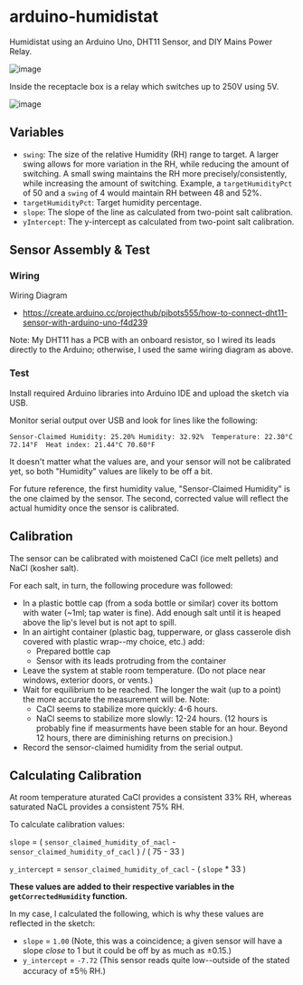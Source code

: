 # arduino-humidistat

Humidistat using an Arduino Uno, DHT11 Sensor, and DIY Mains Power Relay.

![image](https://user-images.githubusercontent.com/479475/151743879-ba64dd4a-8a8c-4eb3-91bb-fc9042de080a.png)

Inside the receptacle box is a relay which switches up to 250V using 5V.

![image](https://user-images.githubusercontent.com/479475/151744395-a54d7fb8-01b9-43ac-b317-42628f5c804f.png)

## Variables

* `swing`: The size of the relative Humidity (RH) range to target. A larger swing allows for more variation in the RH, while reducing the amount of switching. A small swing maintains the RH more precisely/consistently, while increasing the amount of switching. Example, a `targetHumidityPct` of 50 and a `swing` of 4 would maintain RH between 48 and 52%.
* `targetHumidityPct`: Target humidity percentage.
* `slope`: The slope of the line as calculated from two-point salt calibration.
* `yIntercept`: The y-intercept as calculated from two-point salt calibration.

## Sensor Assembly & Test

### Wiring

Wiring Diagram

* https://create.arduino.cc/projecthub/pibots555/how-to-connect-dht11-sensor-with-arduino-uno-f4d239

Note: My DHT11 has a PCB with an onboard resistor, so I wired its leads directly to the Arduino; otherwise, I used the same wiring diagram as above.

### Test

Install required Arduino libraries into Arduino IDE and upload the sketch via USB.

Monitor serial output over USB and look for lines like the following:

`Sensor-Claimed Humidity: 25.20% Humidity: 32.92%  Temperature: 22.30°C 72.14°F  Heat index: 21.44°C 70.60°F`

It doesn't matter what the values are, and your sensor will not be calibrated yet, so both "Humidity" values are likely to be off a bit.

For future reference, the first humidity value, "Sensor-Claimed Humidity" is the one claimed by the sensor. The second, corrected value will reflect the actual humidity once the sensor is calibrated.

## Calibration

The sensor can be calibrated with moistened CaCl (ice melt pellets) and NaCl (kosher salt).

For each salt, in turn, the following procedure was followed:

* In a plastic bottle cap (from a soda bottle or similar) cover its bottom with water (~1ml; tap water is fine). Add enough salt until it is heaped above the lip's level but is not apt to spill.
* In an airtight container (plastic bag, tupperware, or glass casserole dish covered with plastic wrap--my choice, etc.) add:
  * Prepared bottle cap
  * Sensor with its leads protruding from the container
* Leave the system at stable room temperature. (Do not place near windows, exterior doors, or vents.)
* Wait for equilibrium to be reached. The longer the wait (up to a point) the more accurate the measurement will be. Note:
  * CaCl seems to stabilize more quickly: 4-6 hours.
  * NaCl seems to stabilize more slowly: 12-24 hours. (12 hours is probably fine if measurments have been stable for an hour. Beyond 12 hours, there are diminishing returns on precision.)
* Record the sensor-claimed humidity from the serial output.

## Calculating Calibration

At room temperature aturated CaCl provides a consistent 33% RH, whereas saturated NaCL provides a consistent 75% RH.

To calculate calibration values:

`slope` = ( `sensor_claimed_humidity_of_nacl` - `sensor_claimed_humidity_of_cacl` ) / ( 75 - 33 )

`y_intercept` = `sensor_claimed_humidity_of_cacl` - ( `slope` * 33 )

**These values are added to their respective variables in the `getCorrectedHumidity` function.**

In my case, I calculated the following, which is why these values are reflected in the sketch:

* `slope` = `1.00` (Note, this was a coincidence; a given sensor will have a slope _close_ to 1 but it could be off by as much as ±0.15.)
* `y_intercept` = `-7.72` (This sensor reads quite low--outside of the stated accuracy of ±5％ RH.)


